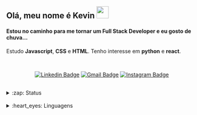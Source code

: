 ## Olá, meu nome é Kevin <img src="https://media.giphy.com/media/hvRJCLFzcasrR4ia7z/giphy.gif" width=32>

#### Estou no caminho para me tornar um Full Stack Developer e eu gosto de chuva...

Estudo <strong>Javascript</strong>, <strong>CSS</strong> e <strong>HTML</strong>. Tenho interesse em <strong>python</strong> e <strong>react</strong>. 

<br>

<div align="center">

  [![Linkedin Badge](https://img.shields.io/badge/-LinkedIn-blue?style=flat&logo=Linkedin&logoColor=white&link=https://www.linkedin.com/in/kevin-candeloni-ab9507215/)](https://www.linkedin.com/in/kevin-candeloni-ab9507215/)
  [![Gmail Badge](https://img.shields.io/badge/-Gmail-c14438?style=flat&logo=Gmail&logoColor=white&link=mailto:kcandeloni@gmail.com)](mailto:kcandeloni@gmail.com)
  [![Instagram Badge](https://img.shields.io/badge/-Instagram-C13584?style=flat&labelColor=C13584&logo=instagram&logoColor=white&link=https://www.instagram.com/kevincandeloni/)](https://www.instagram.com/kevincandeloni/)

</div>

<br>

<details>
  <summary>:zap: Status</summary>
  
<div align="center">

<img src="https://github-readme-stats.vercel.app/api?username=kcandeloni&count_private=true&show_icons=true&theme=dracula" width=380>

</div>

</details>

<br>


<details>
  <summary>:heart_eyes: Linguagens</summary>

<div align="center">

  [![Top Langs](https://github-readme-stats.vercel.app/api/top-langs/?username=kcandeloni&layout=compact&theme=dracula)](https://github.com/kcandeloni/github-readme-stats)
  
</div>

</details>
